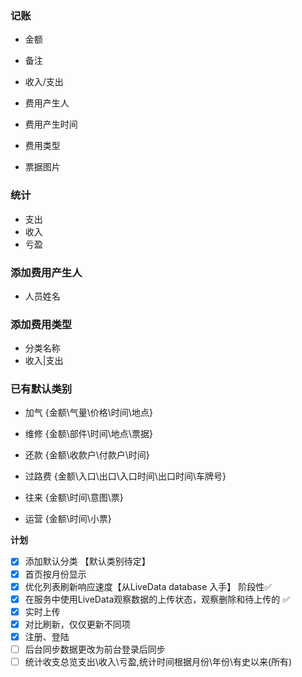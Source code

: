 ### 记账

- 金额

- 备注

- 收入/支出

- 费用产生人

- 费用产生时间

- 费用类型

- 票据图片

### 统计

- 支出
- 收入
- 亏盈

### 添加费用产生人

- 人员姓名

### 添加费用类型

- 分类名称
- 收入|支出

### 已有默认类别


- 加气 {金额\气量\价格\时间\地点}

- 维修 {金额\部件\时间\地点\票据}

- 还款 {金额\收款户\付款户\时间}

- 过路费 {金额\入口\出口\入口时间\出口时间\车牌号}

- 往来 {金额\时间\意图\票}

- 运营 {金额\时间\小票}

**计划**

- [x] 添加默认分类 【默认类别待定】 
- [x] 首页按月份显示 
- [x] 优化列表刷新响应速度【从LiveData database 入手】 阶段性✅
- [x] 在服务中使用LiveData观察数据的上传状态，观察删除和待上传的 ✅
- [x] 实时上传 
- [x] 对比刷新，仅仅更新不同项 
- [x] 注册、登陆 
- [ ] 后台同步数据更改为前台登录后同步
- [ ] 统计收支总览支出\收入\亏盈,统计时间根据月份\年份\有史以来(所有)
